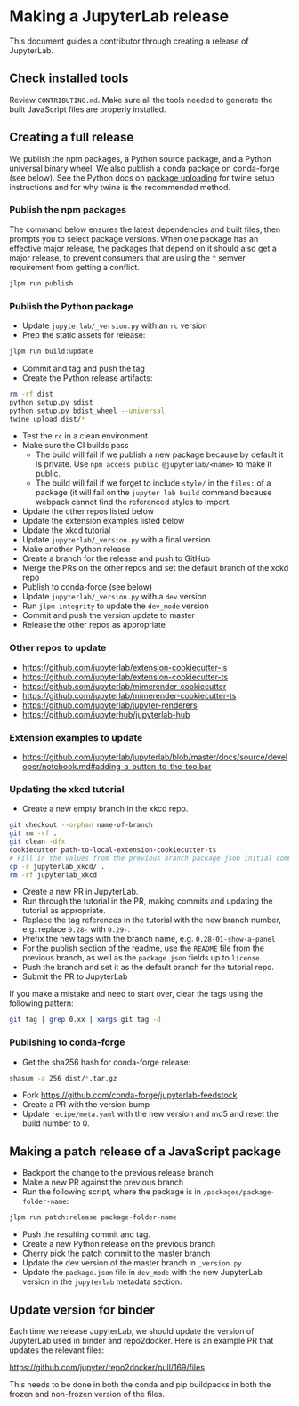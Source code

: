 
# Making a JupyterLab release

This document guides a contributor through creating a release of JupyterLab.

## Check installed tools

Review ``CONTRIBUTING.md``. Make sure all the tools needed to generate the
built JavaScript files are properly installed.

## Creating a full release

We publish the npm packages, a Python source package, and a Python universal binary wheel.  We also publish a conda package on conda-forge (see below).
See the Python docs on [package uploading](https://packaging.python.org/guides/tool-recommendations/)
for twine setup instructions and for why twine is the recommended method.

### Publish the npm packages

The command below ensures the latest dependencies and built files,
then prompts you to select package versions.  When one package has an
effective major release, the packages that depend on it should also get a
major release, to prevent consumers that are using the `^` semver
requirement from getting a conflict.

```bash
jlpm run publish
```

### Publish the Python package

- Update `jupyterlab/_version.py` with an `rc` version
- Prep the static assets for release:

```bash
jlpm run build:update
```

- Commit and tag and push the tag
- Create the Python release artifacts:

```bash
rm -rf dist
python setup.py sdist
python setup.py bdist_wheel --universal
twine upload dist/*
```

- Test the `rc` in a clean environment
- Make sure the CI builds pass
  - The build will fail if we publish a new package because by default it is
    private.  Use `npm access public @jupyterlab/<name>` to make it public.
  - The build will fail if we forget to include `style/` in the `files:`
    of a package (it will fail on the `jupyter lab build` command because
    webpack cannot find the referenced styles to import.
- Update the other repos listed below
- Update the extension examples listed below
- Update the xkcd tutorial
- Update `jupyterlab/_version.py` with a final version
- Make another Python release
- Create a branch for the release and push to GitHub
- Merge the PRs on the other repos and set the default branch of the
xckd repo
- Publish to conda-forge (see below)
- Update `jupyterlab/_version.py` with a `dev` version
- Run `jlpm integrity` to update the `dev_mode` version
- Commit and push the version update to master
- Release the other repos as appropriate

### Other repos to update

- https://github.com/jupyterlab/extension-cookiecutter-js
- https://github.com/jupyterlab/extension-cookiecutter-ts
- https://github.com/jupyterlab/mimerender-cookiecutter
- https://github.com/jupyterlab/mimerender-cookiecutter-ts
- https://github.com/jupyterlab/jupyter-renderers
- https://github.com/jupyterhub/jupyterlab-hub


### Extension examples to update
- https://github.com/jupyterlab/jupyterlab/blob/master/docs/source/developer/notebook.md#adding-a-button-to-the-toolbar


### Updating the xkcd tutorial

- Create a new empty branch in the xkcd repo.

```bash
git checkout --orphan name-of-branch
git rm -rf .
git clean -dfx
cookiecutter path-to-local-extension-cookiecutter-ts
# Fill in the values from the previous branch package.json initial commit
cp -r jupyterlab_xkcd/ .
rm -rf jupyterlab_xkcd
```

- Create a new PR in JupyterLab.
- Run through the tutorial in the PR, making commits and updating
the tutorial as appropriate.
- Replace the tag references in the tutorial with the new branch number,
e.g. replace `0.28-` with `0.29-`.
- Prefix the new tags with the branch name, e.g. `0.28-01-show-a-panel`
- For the publish section of the readme, use the `README`
file from the previous branch, as well as the `package.json` fields up to
`license`.
- Push the branch and set it as the default branch for the tutorial repo.
- Submit the PR to JupyterLab

If you make a mistake and need to start over, clear the tags using the
following pattern:

```bash
git tag | grep 0.xx | xargs git tag -d
```

### Publishing to conda-forge

- Get the sha256 hash for conda-forge release:

```bash
shasum -a 256 dist/*.tar.gz
```

- Fork https://github.com/conda-forge/jupyterlab-feedstock
- Create a PR with the version bump
- Update `recipe/meta.yaml` with the new version and md5 and reset the build number to 0.


## Making a patch release of a JavaScript package

- Backport the change to the previous release branch
- Make a new PR against the previous branch
- Run the following script, where the package is in `/packages/package-folder-name`:

```bash
jlpm run patch:release package-folder-name
```

- Push the resulting commit and tag.
- Create a new Python release on the previous branch
- Cherry pick the patch commit to the master branch
- Update the dev version of the master branch in `_version.py`
- Update the `package.json` file in `dev_mode` with the new JupyterLab version in the `jupyterlab` metadata section.

## Update version for binder

Each time we release JupyterLab, we should update the version of JupyterLab
used in binder and repo2docker. Here is an example PR that updates the
relevant files:

https://github.com/jupyter/repo2docker/pull/169/files

This needs to be done in both the conda and pip buildpacks in both the
frozen and non-frozen version of the files.
